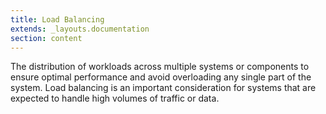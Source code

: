 ```yaml
---
title: Load Balancing
extends: _layouts.documentation
section: content
---
```


The distribution of workloads across multiple systems or components to ensure optimal performance and avoid overloading any single part of the system. Load balancing is an important consideration for systems that are expected to handle high volumes of traffic or data.